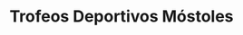 ---
title: "Trofeos Deportivos Móstoles"
url: /mostoles/trofeos-deportivos-mostoles/
shop: trofeo
---